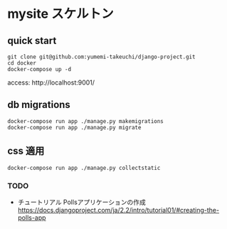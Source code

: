 # mysite スケルトン

## quick start
```
git clone git@github.com:yumemi-takeuchi/django-project.git
cd docker
docker-compose up -d
```

access:
http://localhost:9001/

## db migrations
```
docker-compose run app ./manage.py makemigrations
docker-compose run app ./manage.py migrate
```
## css 適用
```
docker-compose run app ./manage.py collectstatic
```
### TODO
- チュートリアル Pollsアプリケーションの作成
https://docs.djangoproject.com/ja/2.2/intro/tutorial01/#creating-the-polls-app
